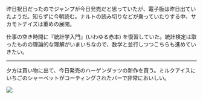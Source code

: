 昨日祝日だったのでジャンプが今日発売だと思っていたが、電子版は昨日出ていたようだ。知らずに今朝読む。ナルトの読み切りなどが乗っていたりする中、サカモトデイズは重めの展開。

仕事の空き時間に『統計学入門』(いわゆる赤本) を復習していた。統計検定は取ったものの理論的な理解がいまいちなので、数学と並行しつつこちらも進めていきたい。

---

夕方は買い物に出て、今日発売のハーゲンダッツの新作を買う。ミルクアイスにいちごのシャーベットがコーティングされたバーで非常においしい。

![](https://photos.old.apkas.net/medium/202307/20230718-182053.webp)
